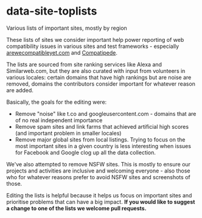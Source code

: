 # data-site-toplists
Various lists of important sites, mostly by region

These lists of sites we consider important help power reporting of web compatibility issues in various sites and test frameworks - especially [arewecompatibleyet.com](http://arewecompatibleyet.com) and [Compatipede](https://github.com/mozilla/compatipede).

The lists are sourced from site ranking services like Alexa and Similarweb.com, but they are also curated with input from volunteers in various locales: certain domains that have high rankings but are noise are removed, domains the contributors consider important for whatever reason are added.

Basically, the goals for the editing were:

* Remove "noise" like t.co and googleusercontent.com - domains that are of no real independent importance
* Remove spam sites and link farms that achieved artificial high scores (and important problem in smaller locales)
* Remove major global sites from local listings. Trying to focus on the most important sites in a given country is less interesting when issues for Facebook and Google clog up all the data collection.

We've also attempted to remove NSFW sites. This is mostly to ensure our projects and activities are inclusive and welcoming everyone - also those who for whatever reasons prefer to avoid NSFW sites and screenshots of those.

Editing the lists is helpful because it helps us focus on important sites and prioritise problems that can have a big impact. **If you would like to suggest a change to one of the lists we welcome pull requests.**

